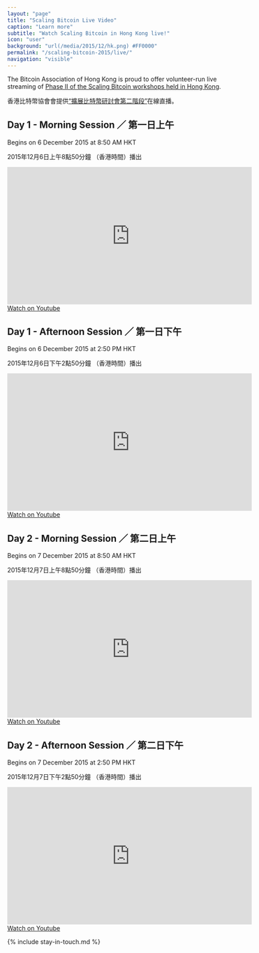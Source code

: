 ```yaml
---
layout: "page"
title: "Scaling Bitcoin Live Video"
caption: "Learn more"
subtitle: "Watch Scaling Bitcoin in Hong Kong live!"
icon: "user"
background: "url(/media/2015/12/hk.png) #FF0000"
permalink: "/scaling-bitcoin-2015/live/"
navigation: "visible"
---
```


The Bitcoin Association of Hong Kong is proud to offer volunteer-run live streaming of
[Phase II of the Scaling Bitcoin workshops held in Hong Kong](https://scalingbitcoin.org/hongkong2015/).

香港比特幣協會會提供[“擴展比特幣研討會第二階段”](https://scalingbitcoin.org/zh_HANS/hongkong2015/)在線直播。

## Day 1 - Morning Session ／ 第一日上午

Begins on 6 December 2015 at 8:50 AM HKT

2015年12月6日上午8點50分鐘 （香港時間）播出

<iframe width="560" height="315" src="https://www.youtube.com/embed/uyi1V5OOybg" frameborder="0" allowfullscreen></iframe>
<a href="https://youtu.be/uyi1V5OOybg" class="btn">Watch on Youtube</a>

## Day 1 - Afternoon Session ／ 第一日下午

Begins on 6 December 2015 at 2:50 PM HKT

2015年12月6日下午2點50分鐘 （香港時間）播出

<iframe width="560" height="315" src="https://www.youtube.com/embed/_OZlLRzyG1s" frameborder="0" allowfullscreen></iframe>
<a href="https://youtu.be/_OZlLRzyG1s" class="btn">Watch on Youtube</a>

## Day 2 - Morning Session ／ 第二日上午

Begins on 7 December 2015 at 8:50 AM HKT

2015年12月7日上午8點50分鐘 （香港時間）播出

<iframe width="560" height="315" src="https://www.youtube.com/embed/37LiYOOevqs" frameborder="0" allowfullscreen></iframe>
<a href="https://youtu.be/37LiYOOevqs" class="btn">Watch on Youtube</a>

## Day 2 - Afternoon Session ／ 第二日下午

Begins on 7 December 2015 at 2:50 PM HKT

2015年12月7日下午2點50分鐘 （香港時間）播出

<iframe width="560" height="315" src="https://www.youtube.com/embed/k0Cf_-IB4Ys" frameborder="0" allowfullscreen></iframe>
<a href="https://youtu.be/k0Cf_-IB4Ys" class="btn">Watch on Youtube</a>


{% include stay-in-touch.md %}
